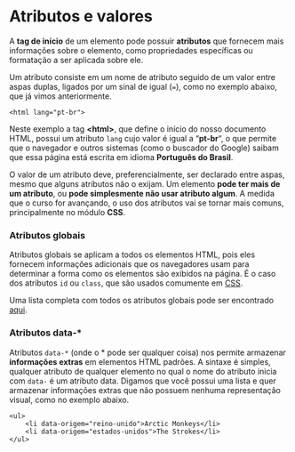 # Atributos e valores

A **tag de início** de um elemento pode possuir **atributos** que fornecem mais informações sobre o elemento, como propriedades específicas ou formatação a ser aplicada sobre ele.

Um atributo consiste em um nome de atributo seguido de um valor entre aspas duplas, ligados por um sinal de igual \(`=`\), como no exemplo abaixo, que já vimos anteriormente.

```markup
<html lang="pt-br">
```

Neste exemplo a tag **&lt;html&gt;**, que define o início do nosso documento HTML, possui um atributo `lang` cujo valor é igual a “**pt-br**“, o que permite que o navegador e outros sistemas \(como o buscador do Google\) saibam que essa página está escrita em idioma **Português do Brasil**. 

O valor de um atributo deve, preferencialmente, ser declarado entre aspas, mesmo que alguns atributos não o exijam. Um elemento **pode ter mais de um atributo**, ou **pode simplesmente não usar atributo algum**. A medida que o curso for avançando, o uso dos atributos vai se tornar mais comuns, principalmente no módulo **CSS**.

### Atributos globais

Atributos globais se aplicam a todos os elementos HTML, pois eles fornecem informações adicionais que os navegadores usam para determinar a forma como os elementos são exibidos na página. É o caso dos atributos `id` ou `class`, que são usados comumente em [CSS](../css/introducao-a-css.md).

Uma lista completa com todos os atributos globais pode ser encontrado [aqui](https://www.w3schools.com/tags/ref_standardattributes.asp).

### Atributos data-\*

Atributos `data-*` \(onde o \* pode ser qualquer coisa\) nos permite armazenar **informações extras** em elementos HTML padrões. A sintaxe é simples, qualquer atributo de qualquer elemento no qual o nome do atributo inicia com `data-` é um atributo data. Digamos que você possui uma lista e quer armazenar informações extras que não possuem nenhuma representação visual, como no exemplo abaixo.

```markup
<ul>
    <li data-origem="reino-unido">Arctic Monkeys</li>
    <li data-origem="estados-unidos">The Strokes</li>
</ul>
```



